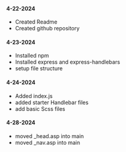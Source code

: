#### 4-22-2024
- Created Readme
- Created github repository 

#### 4-23-2024
- Installed npm
- Installed express and express-handlebars
- setup file structure

#### 4-24-2024
- Added index.js
- added starter Handlebar files
- add basic Scss files

#### 4-28-2024
- moved _head.asp into main
- moved _nav.asp into main